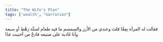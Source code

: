 ```yaml
---
title: "The Wife's Plan"
tags: ['wealth', "narration"]
---
```


 فقالت له المرأة نِعِمَّا قلتَ وعندي من الأرز والسمسم ما فيه طعام لستَّة رَهْط أو سبعة وأنا غَادية على صنيعه فادعُ من أحببت غدًا

